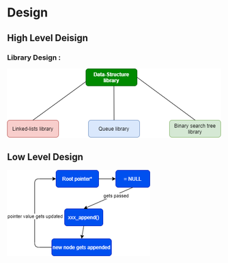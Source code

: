 # Design

## High Level Deisign

### Library Design :

![HLD](https://github.com/yasirfaizahmed/Dynamic_Data_Structure_library/blob/master/2_Design/1.png)

## Low Level Design

![append functions](https://github.com/yasirfaizahmed/Dynamic_Data_Structure_library/blob/master/2_Design/Untitled%20Diagram.png)


